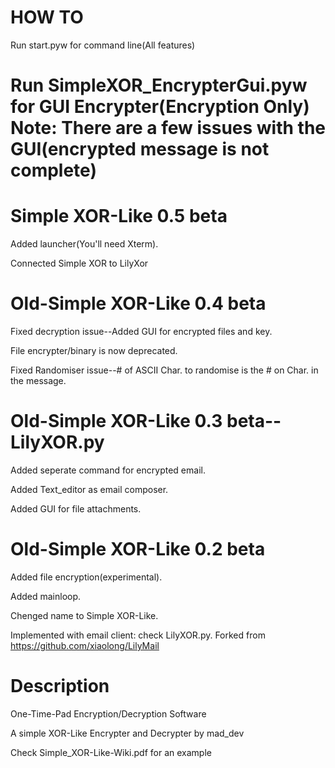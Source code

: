 HOW TO
=====
Run start.pyw for command line(All features)

Run SimpleXOR_EncrypterGui.pyw for GUI Encrypter(Encryption Only)
Note: There are a few issues with the GUI(encrypted message is not complete)
=======

Simple XOR-Like 0.5 beta
========
Added launcher(You'll need Xterm).

Connected Simple XOR to LilyXor


Old-Simple XOR-Like 0.4 beta
==========
Fixed decryption issue--Added GUI for encrypted files and key.

File encrypter/binary is now deprecated.

Fixed Randomiser issue--# of ASCII Char. to randomise is the # on Char. in the message.


Old-Simple XOR-Like 0.3 beta--LilyXOR.py
==========
Added seperate command for encrypted email.

Added Text_editor as email composer.

Added GUI for file attachments.


Old-Simple XOR-Like 0.2 beta
==========
Added file encryption(experimental).

Added mainloop.

Chenged name to Simple XOR-Like.

Implemented with email client: check LilyXOR.py. Forked from https://github.com/xiaolong/LilyMail


Description
==========
One-Time-Pad Encryption/Decryption Software

A simple XOR-Like Encrypter and Decrypter by mad_dev

Check Simple_XOR-Like-Wiki.pdf for an example
